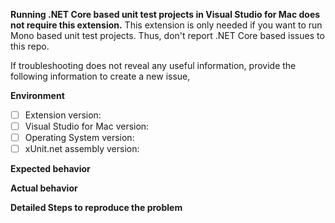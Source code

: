 **Running .NET Core based unit test projects in Visual Studio for Mac does not require this extension.**
This extension is only needed if you want to run Mono based unit test projects. 
Thus, don't report .NET Core based issues to this repo.

If troubleshooting does not reveal any useful information, provide the following information to create a new issue,

**Environment**
- [ ] Extension version:
- [ ] Visual Studio for Mac version:
- [ ] Operating System version:
- [ ] xUnit.net assembly version:

**Expected behavior**

**Actual behavior**

**Detailed Steps to reproduce the problem**
